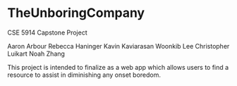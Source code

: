# TheUnboringCompany
CSE 5914 Capstone Project

Aaron Arbour
Rebecca Haninger
Kavin Kaviarasan
Woonkib Lee
Christopher Luikart
Noah Zhang

This project is intended to finalize as a web app which allows users to find a resource to assist in diminishing any onset boredom.
